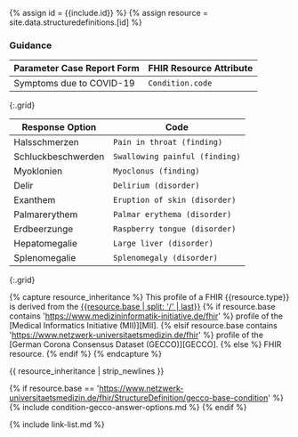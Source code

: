 
{% assign id = {{include.id}} %}
{% assign resource = site.data.structuredefinitions.[id] %}

### Guidance

| Parameter Case Report Form | FHIR Resource Attribute |
| -------------------------- | ----------------------- |
| Symptoms due to COVID-19 | `Condition.code` |
{:.grid}

| Response Option | Code |
| ------ | ---- |
| Halsschmerzen | `Pain in throat (finding)` |
| Schluckbeschwerden | `Swallowing painful (finding)` |
| Myoklonien | `Myoclonus (finding)` |
| Delir | `Delirium (disorder)` |
| Exanthem | `Eruption of skin (disorder)` |
| Palmarerythem | `Palmar erythema (disorder)` |
| Erdbeerzunge | `Raspberry tongue (disorder)` |
| Hepatomegalie | `Large liver (disorder)` |
| Splenomegalie | `Splenomegaly (disorder)` |
{:.grid}


{% capture resource_inheritance %}
This profile of a FHIR {{resource.type}} is derived from the [{{resource.base | split: '/' | last}}]({{resource.base}})
{% if resource.base contains 'https://www.medizininformatik-initiative.de/fhir' %}
 profile of the [Medical Informatics Initiative (MII)][MII].
{% elsif resource.base contains 'https://www.netzwerk-universitaetsmedizin.de/fhir' %}
 profile of the [German Corona Consensus Dataset (GECCO)][GECCO].
{% else %}
 FHIR resource.
{% endif %}
{% endcapture %}

{{ resource_inheritance | strip_newlines }}

{% if resource.base == 'https://www.netzwerk-universitaetsmedizin.de/fhir/StructureDefinition/gecco-base-condition' %}
{% include condition-gecco-answer-options.md %}
{% endif %}

{% include link-list.md %}
